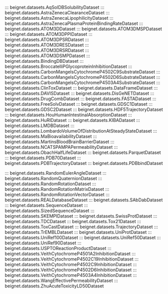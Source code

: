 ::: beignet.datasets.AqSolDBSolubilityDataset
::: beignet.datasets.AstraZenecaClearanceDataset
::: beignet.datasets.AstraZenecaLipophilicityDataset
::: beignet.datasets.AstraZenecaPlasmaProteinBindingRateDataset
::: beignet.datasets.ATOM3DDataset
::: beignet.datasets.ATOM3DMSPDataset
::: beignet.datasets.ATOM3DPPIDataset
::: beignet.datasets.ATOM3DPSRDataset
::: beignet.datasets.ATOM3DRESDataset
::: beignet.datasets.ATOM3DRSRDataset
::: beignet.datasets.ATOM3DSMPDataset
::: beignet.datasets.BindingDBDataset
::: beignet.datasets.BroccatelliPGlycoproteinInhibitionDataset
::: beignet.datasets.CarbonMangelsCytochromeP4502C9SubstrateDataset
::: beignet.datasets.CarbonMangelsCytochromeP4502D6SubstrateDataset
::: beignet.datasets.CarbonMangelsCytochromeP4503A4SubstrateDataset
::: beignet.datasets.ClinToxDataset
::: beignet.datasets.DataFrameDataset
::: beignet.datasets.DAVISDataset
::: beignet.datasets.DisGeNETDataset
::: beignet.datasets.DrugCombDataset
::: beignet.datasets.FASTADataset
::: beignet.datasets.FreeSolvDataset
::: beignet.datasets.GDSC1Dataset
::: beignet.datasets.GDSC2Dataset
::: beignet.datasets.HDF5TrajectoryDataset
::: beignet.datasets.HouHumanIntestinalAbsorptionDataset
::: beignet.datasets.HuRIDataset
::: beignet.datasets.KIBADataset
::: beignet.datasets.LMDBDataset
::: beignet.datasets.LombardoVolumeOfDistributionAtSteadyStateDataset
::: beignet.datasets.MaBioavailabilityDataset
::: beignet.datasets.MartinsBloodBrainBarrierDataset
::: beignet.datasets.NCATSPAMPAPermeabilityDataset
::: beignet.datasets.ObachHalfLifeDataset
::: beignet.datasets.ParquetDataset
::: beignet.datasets.PDB70Dataset
::: beignet.datasets.PDBTrajectoryDataset
::: beignet.datasets.PDBbindDataset

::: beignet.datasets.RandomEulerAngleDataset
::: beignet.datasets.RandomQuaternionDataset
::: beignet.datasets.RandomRotationDataset
::: beignet.datasets.RandomRotationMatrixDataset
::: beignet.datasets.RandomRotationVectorDataset
::: beignet.datasets.REALDatabaseDataset
::: beignet.datasets.SAbDabDataset
::: beignet.datasets.SequenceDataset
::: beignet.datasets.SizedSequenceDataset
::: beignet.datasets.SKEMPIDataset
::: beignet.datasets.SwissProtDataset
::: beignet.datasets.TDCDataset
::: beignet.datasets.Tox21Dataset
::: beignet.datasets.ToxCastDataset
::: beignet.datasets.TrajectoryDataset
::: beignet.datasets.TrEMBLDataset
::: beignet.datasets.UniProtDataset
::: beignet.datasets.UniRef100Dataset
::: beignet.datasets.UniRef50Dataset
::: beignet.datasets.UniRef90Dataset
::: beignet.datasets.USPTOReactionProductDataset
::: beignet.datasets.VeithCytochromeP4501A2InhibitionDataset
::: beignet.datasets.VeithCytochromeP4502C19InhibitionDataset
::: beignet.datasets.VeithCytochromeP4502C9InhibitionDataset
::: beignet.datasets.VeithCytochromeP4502D6InhibitionDataset
::: beignet.datasets.VeithCytochromeP4503A4InhibitionDataset
::: beignet.datasets.WangEffectivePermeabilityDataset
::: beignet.datasets.ZhuAcuteToxicityLD50Dataset
